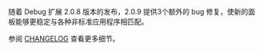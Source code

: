 随着 Debug 扩展 2.0.8 版本的发布，2.0.9 提供3个额外的 bug 修复，使新的面板能够更稳定与各种非标准应用程序相匹配。

参阅 [CHANGELOG](https://github.com/yiisoft/yii2-debug/blob/2.0.9/CHANGELOG.md) 查看更多细节。
